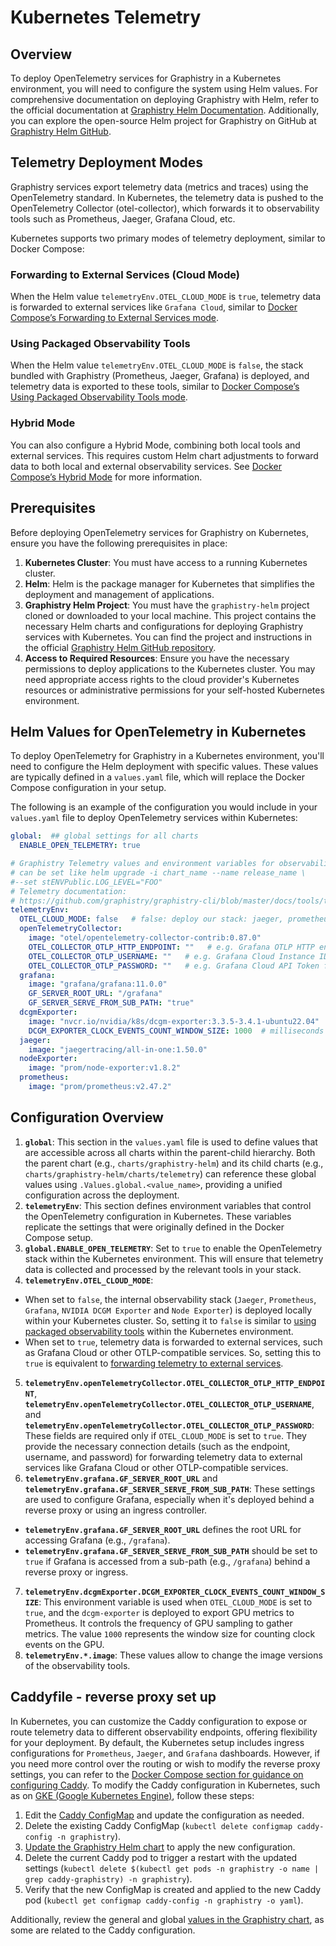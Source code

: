 # Kubernetes Telemetry

## Overview
To deploy OpenTelemetry services for Graphistry in a Kubernetes environment, you will need to configure the system using Helm values.  For comprehensive documentation on deploying Graphistry with Helm, refer to the official documentation at [Graphistry Helm Documentation](https://graphistry-helm.readthedocs.io/).  Additionally, you can explore the open-source Helm project for Graphistry on GitHub at [Graphistry Helm GitHub](https://github.com/graphistry/graphistry-helm).

## Telemetry Deployment Modes
Graphistry services export telemetry data (metrics and traces) using the OpenTelemetry standard.  In Kubernetes, the telemetry data is pushed to the OpenTelemetry Collector (otel-collector), which forwards it to observability tools such as Prometheus, Jaeger, Grafana Cloud, etc.

Kubernetes supports two primary modes of telemetry deployment, similar to Docker Compose:

### Forwarding to External Services (Cloud Mode)
When the Helm value `telemetryEnv.OTEL_CLOUD_MODE` is `true`, telemetry data is forwarded to external services like `Grafana Cloud`, similar to [Docker Compose’s Forwarding to External Services mode](./docker-compose.md#forwarding-to-external-services).

### Using Packaged Observability Tools
When the Helm value `telemetryEnv.OTEL_CLOUD_MODE` is `false`, the stack bundled with Graphistry (Prometheus, Jaeger, Grafana) is deployed, and telemetry data is exported to these tools, similar to [Docker Compose’s Using Packaged Observability Tools mode](docker-compose.md#using-packaged-observability-tools).

### Hybrid Mode
You can also configure a Hybrid Mode, combining both local tools and external services.  This requires custom Helm chart adjustments to forward data to both local and external observability services.  See [Docker Compose’s Hybrid Mode](docker-compose.md#hybrid-mode) for more information.

## Prerequisites

Before deploying OpenTelemetry services for Graphistry on Kubernetes, ensure you have the following prerequisites in place:

1. **Kubernetes Cluster**: You must have access to a running Kubernetes cluster.
2. **Helm**: Helm is the package manager for Kubernetes that simplifies the deployment and management of applications.
3. **Graphistry Helm Project**: You must have the `graphistry-helm` project cloned or downloaded to your local machine.  This project contains the necessary Helm charts and configurations for deploying Graphistry services with Kubernetes.  You can find the project and instructions in the official [Graphistry Helm GitHub repository](https://github.com/graphistry/graphistry-helm).
4. **Access to Required Resources**: Ensure you have the necessary permissions to deploy applications to the Kubernetes cluster.  You may need appropriate access rights to the cloud provider's Kubernetes resources or administrative permissions for your self-hosted Kubernetes environment.

## Helm Values for OpenTelemetry in Kubernetes

To deploy OpenTelemetry for Graphistry in a Kubernetes environment, you'll need to configure the Helm deployment with specific values. These values are typically defined in a `values.yaml` file, which will replace the Docker Compose configuration in your setup.

The following is an example of the configuration you would include in your `values.yaml` file to deploy OpenTelemetry services within Kubernetes:

```yaml
global:  ## global settings for all charts
  ENABLE_OPEN_TELEMETRY: true

# Graphistry Telemetry values and environment variables for observability tools
# can be set like helm upgrade -i chart_name --name release_name \
#--set stENVPublic.LOG_LEVEL="FOO"
# Telemetry documentation:
# https://github.com/graphistry/graphistry-cli/blob/master/docs/tools/telemetry.md#kubernetes-deployment
telemetryEnv:
  OTEL_CLOUD_MODE: false   # false: deploy our stack: jaeger, prometheus, grafana etc.; else fill OTEL_COLLECTOR_OTLP_HTTP_ENDPOINT and credentials bellow
  openTelemetryCollector:
    image: "otel/opentelemetry-collector-contrib:0.87.0"
    OTEL_COLLECTOR_OTLP_HTTP_ENDPOINT: ""   # e.g. Grafana OTLP HTTP endpoint for Graphistry Hub https://otlp-gateway-prod-us-east-0.grafana.net/otlp
    OTEL_COLLECTOR_OTLP_USERNAME: ""   # e.g. Grafana Cloud Instance ID for OTLP
    OTEL_COLLECTOR_OTLP_PASSWORD: ""   # e.g. Grafana Cloud API Token for OTLP
  grafana:
    image: "grafana/grafana:11.0.0"
    GF_SERVER_ROOT_URL: "/grafana"
    GF_SERVER_SERVE_FROM_SUB_PATH: "true"
  dcgmExporter:
    image: "nvcr.io/nvidia/k8s/dcgm-exporter:3.3.5-3.4.1-ubuntu22.04"
    DCGM_EXPORTER_CLOCK_EVENTS_COUNT_WINDOW_SIZE: 1000  # milliseconds
  jaeger:
    image: "jaegertracing/all-in-one:1.50.0"
  nodeExporter:
    image: "prom/node-exporter:v1.8.2"
  prometheus:
    image: "prom/prometheus:v2.47.2"
```

## Configuration Overview

1. **`global`**: This section in the `values.yaml` file is used to define values that are accessible across all charts within the parent-child hierarchy.  Both the parent chart (e.g., `charts/graphistry-helm`) and its child charts (e.g., `charts/graphistry-helm/charts/telemetry`) can reference these global values using `.Values.global.<value_name>`, providing a unified configuration across the deployment.
2. **`telemetryEnv`**: This section defines environment variables that control the OpenTelemetry configuration in Kubernetes. These variables replicate the settings that were originally defined in the Docker Compose setup.
3. **`global.ENABLE_OPEN_TELEMETRY`**: Set to `true` to enable the OpenTelemetry stack within the Kubernetes environment. This will ensure that telemetry data is collected and processed by the relevant tools in your stack.
4. **`telemetryEnv.OTEL_CLOUD_MODE`**:
  - When set to `false`, the internal observability stack (`Jaeger`, `Prometheus`, `Grafana`, `NVIDIA DCGM Exporter` and `Node Exporter`) is deployed locally within your Kubernetes cluster.  So, setting it to `false` is similar to [using packaged observability tools](./docker-compose.md#using-packaged-observability-tools) within the Kubernetes environment.
  - When set to `true`, telemetry data is forwarded to external services, such as Grafana Cloud or other OTLP-compatible services.  So, setting this to `true` is equivalent to [forwarding telemetry to external services](./docker-compose.md#forwarding-to-external-services).
5. **`telemetryEnv.openTelemetryCollector.OTEL_COLLECTOR_OTLP_HTTP_ENDPOINT`**, **`telemetryEnv.openTelemetryCollector.OTEL_COLLECTOR_OTLP_USERNAME`**, and **`telemetryEnv.openTelemetryCollector.OTEL_COLLECTOR_OTLP_PASSWORD`**: These fields are required only if `OTEL_CLOUD_MODE` is set to `true`. They provide the necessary connection details (such as the endpoint, username, and password) for forwarding telemetry data to external services like Grafana Cloud or other OTLP-compatible services.
6. **`telemetryEnv.grafana.GF_SERVER_ROOT_URL`** and **`telemetryEnv.grafana.GF_SERVER_SERVE_FROM_SUB_PATH`**: These settings are used to configure Grafana, especially when it's deployed behind a reverse proxy or using an ingress controller.
  - **`telemetryEnv.grafana.GF_SERVER_ROOT_URL`** defines the root URL for accessing Grafana (e.g., `/grafana`).
  - **`telemetryEnv.grafana.GF_SERVER_SERVE_FROM_SUB_PATH`** should be set to `true` if Grafana is accessed from a sub-path (e.g., `/grafana`) behind a reverse proxy or ingress.
7. **`telemetryEnv.dcgmExporter.DCGM_EXPORTER_CLOCK_EVENTS_COUNT_WINDOW_SIZE`**: This environment variable is used when `OTEL_CLOUD_MODE` is set to `true`, and the `dcgm-exporter` is deployed to export GPU metrics to Prometheus. It controls the frequency of GPU sampling to gather metrics. The value `1000` represents the window size for counting clock events on the GPU.
8. **`telemetryEnv.*.image`**: These values allow to change the image versions of the observability tools.

## Caddyfile - reverse proxy set up
In Kubernetes, you can customize the Caddy configuration to expose or route telemetry data to different observability endpoints, offering flexibility for your deployment.  By default, the Kubernetes setup includes ingress configurations for `Prometheus`, `Jaeger`, and `Grafana` dashboards.  However, if you need more control over the routing or wish to modify the reverse proxy settings, you can refer to the [Docker Compose section for guidance on configuring Caddy](docker-compose.md#caddyfile---reverse-proxy-set-up).  To modify the Caddy configuration in Kubernetes, such as on [GKE (Google Kubernetes Engine)](https://github.com/graphistry/graphistry-helm/tree/main/charts/values-overrides/examples/gke), follow these steps:
1. Edit the [Caddy ConfigMap](https://github.com/graphistry/graphistry-helm/blob/main/charts/graphistry-helm/templates/caddy/caddy-cfg.yml) and update the configuration as needed.
2. Delete the existing Caddy ConfigMap (`kubectl delete configmap caddy-config -n graphistry`).
3. [Update the Graphistry Helm chart](https://github.com/graphistry/graphistry-helm/tree/main/charts/values-overrides/examples/gke#update-graphistry-deployment) to apply the new configuration.
4. Delete the current Caddy pod to trigger a restart with the updated settings (`kubectl delete $(kubectl get pods -n graphistry -o name | grep caddy-graphistry) -n graphistry`).
5. Verify that the new ConfigMap is created and applied to the new Caddy pod (`kubectl get configmap caddy-config -n graphistry -o yaml`).

Additionally, review the general and global [values in the Graphistry chart](https://github.com/graphistry/graphistry-helm/blob/main/charts/graphistry-helm/values.yaml), as some are related to the Caddy configuration.
